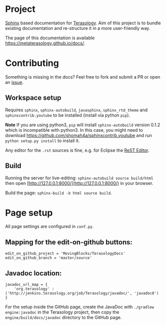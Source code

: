 # Project

[Sphinx](http://www.sphinx-doc.org) based documentation for [Terasology](https://github.com/MovingBlocks/Terasology). Aim of this project is to bundle existing documentation and re-structure it in a more user-friendly way.

The page of this documentation is available  https://metaterasology.github.io/docs/.

# Contributing

Something is missing in the docs? Feel free to fork and submit a PR or open an [issue](https://github.com/MovingBlocks/TerasologyDocs/issues).

## Workspace setup

Requires `sphinx`, `sphinx-autobuild`, `javasphinx`, `sphinx_rtd_theme` and `sphinxcontrib.youtube` to be installed (install via python `pip`).

**Note** If you are using python3, `pip` will install `sphinx-autobuild` version 0.1.2 which is incompatible with python3. In this case, you might need to download https://github.com/shomah4a/sphinxcontrib.youtube and run `python setup.py install` to install it.  

Any editor for the `.rst` sources is fine, e.g. for Eclipse the [ReST Editor](http://marketplace.eclipse.org/content/rest-editor).

## Build

Running the server for live-editing: `sphinx-autobuild source build/html` then open [http://127.0.0.1:8000/](http://127.0.0.1:8000/) in your browser.

Build the page: `sphinx-build -b html source build`.


# Page setup

All page settings are configured in `conf.py`.

## Mapping for the edit-on-github buttons:
```
edit_on_github_project = 'MovingBlocks/TerasologyDocs'
edit_on_github_branch = 'master/source'
```

## Javadoc location:
```
javadoc_url_map = {
    'org.terasology' : ('http://jenkins.terasology.org/job/Terasology/javadoc/', 'javadoc8')
}
```

For the setup inside the GitHub page, create the JavaDoc with `./gradlew engine:javadoc` in the Terasology project, then copy the `engine/build/docs/javadoc` directory to the GitHub page.